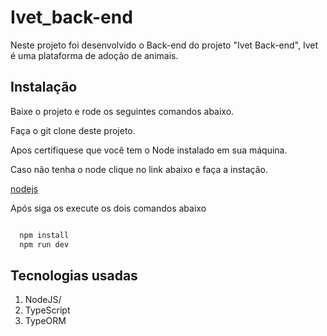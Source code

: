 # Ivet_back-end 

Neste projeto foi desenvolvido o Back-end do projeto "Ivet Back-end", Ivet é uma plataforma de adoção de animais.

## Instalação

Baixe o projeto e rode os seguintes comandos abaixo.

Faça o git clone deste projeto.

Apos certifiquese que você tem o Node
instalado em sua máquina.

Caso não tenha o node clique no link abaixo e faça a instação.

[nodejs](https://nodejs.org/en/download)

Após siga os execute os dois comandos abaixo

```bash

  npm install
  npm run dev
```

<h2>Tecnologias usadas</h2>
<ol>
    <li>NodeJS/</li>
    <li>TypeScript</li>
    <li>TypeORM</li>
</ol>


